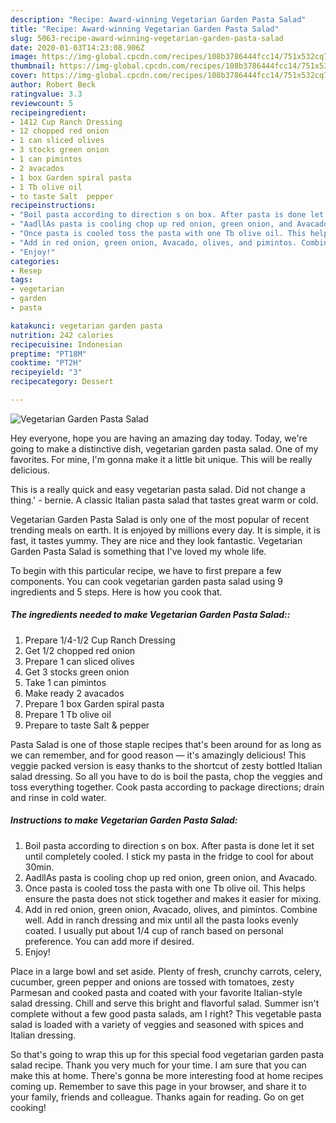 ```yaml
---
description: "Recipe: Award-winning Vegetarian Garden Pasta Salad"
title: "Recipe: Award-winning Vegetarian Garden Pasta Salad"
slug: 5063-recipe-award-winning-vegetarian-garden-pasta-salad
date: 2020-01-03T14:23:08.906Z
image: https://img-global.cpcdn.com/recipes/108b3786444fcc14/751x532cq70/vegetarian-garden-pasta-salad-recipe-main-photo.jpg
thumbnail: https://img-global.cpcdn.com/recipes/108b3786444fcc14/751x532cq70/vegetarian-garden-pasta-salad-recipe-main-photo.jpg
cover: https://img-global.cpcdn.com/recipes/108b3786444fcc14/751x532cq70/vegetarian-garden-pasta-salad-recipe-main-photo.jpg
author: Robert Beck
ratingvalue: 3.3
reviewcount: 5
recipeingredient:
- 1412 Cup Ranch Dressing
- 12 chopped red onion
- 1 can sliced olives
- 3 stocks green onion
- 1 can pimintos
- 2 avacados
- 1 box Garden spiral pasta
- 1 Tb olive oil
- to taste Salt  pepper
recipeinstructions:
- "Boil pasta according to direction s on box. After pasta is done let it set until completely cooled. I stick my pasta in the fridge to cool for about 30min."
- "AadllAs pasta is cooling chop up red onion, green onion, and Avacado."
- "Once pasta is cooled toss the pasta with one Tb olive oil. This helps ensure the pasta does not stick together and makes it easier for mixing."
- "Add in red onion, green onion, Avacado, olives, and pimintos. Combine well. Add in ranch dressing and mix until all the pasta looks evenly coated. I usually put about 1/4 cup of ranch based on personal preference. You can add more if desired."
- "Enjoy!"
categories:
- Resep
tags:
- vegetarian
- garden
- pasta

katakunci: vegetarian garden pasta
nutrition: 242 calories
recipecuisine: Indonesian
preptime: "PT18M"
cooktime: "PT2H"
recipeyield: "3"
recipecategory: Dessert

---
```



![Vegetarian Garden Pasta Salad](https://img-global.cpcdn.com/recipes/108b3786444fcc14/751x532cq70/vegetarian-garden-pasta-salad-recipe-main-photo.jpg)

Hey everyone, hope you are having an amazing day today. Today, we're going to make a distinctive dish, vegetarian garden pasta salad. One of my favorites. For mine, I'm gonna make it a little bit unique. This will be really delicious.

This is a really quick and easy vegetarian pasta salad. Did not change a thing.&#39; - bernie. A classic Italian pasta salad that tastes great warm or cold.

Vegetarian Garden Pasta Salad is only one of the most popular of recent trending meals on earth. It is enjoyed by millions every day. It is simple, it is fast, it tastes yummy. They are nice and they look fantastic. Vegetarian Garden Pasta Salad is something that I've loved my whole life.


To begin with this particular recipe, we have to first prepare a few components. You can cook vegetarian garden pasta salad using 9 ingredients and 5 steps. Here is how you cook that.

##### The ingredients needed to make Vegetarian Garden Pasta Salad::

1. Prepare 1/4-1/2 Cup Ranch Dressing
1. Get 1/2 chopped red onion
1. Prepare 1 can sliced olives
1. Get 3 stocks green onion
1. Take 1 can pimintos
1. Make ready 2 avacados
1. Prepare 1 box Garden spiral pasta
1. Prepare 1 Tb olive oil
1. Prepare to taste Salt &amp; pepper


Pasta Salad is one of those staple recipes that&#39;s been around for as long as we can remember, and for good reason — it&#39;s amazingly delicious! This veggie packed version is easy thanks to the shortcut of zesty bottled Italian salad dressing. So all you have to do is boil the pasta, chop the veggies and toss everything together. Cook pasta according to package directions; drain and rinse in cold water. 

##### Instructions to make Vegetarian Garden Pasta Salad:

1. Boil pasta according to direction s on box. After pasta is done let it set until completely cooled. I stick my pasta in the fridge to cool for about 30min.
1. AadllAs pasta is cooling chop up red onion, green onion, and Avacado.
1. Once pasta is cooled toss the pasta with one Tb olive oil. This helps ensure the pasta does not stick together and makes it easier for mixing.
1. Add in red onion, green onion, Avacado, olives, and pimintos. Combine well. Add in ranch dressing and mix until all the pasta looks evenly coated. I usually put about 1/4 cup of ranch based on personal preference. You can add more if desired.
1. Enjoy!


Place in a large bowl and set aside. Plenty of fresh, crunchy carrots, celery, cucumber, green pepper and onions are tossed with tomatoes, zesty Parmesan and cooked pasta and coated with your favorite Italian-style salad dressing. Chill and serve this bright and flavorful salad. Summer isn&#39;t complete without a few good pasta salads, am I right? This vegetable pasta salad is loaded with a variety of veggies and seasoned with spices and Italian dressing. 

So that's going to wrap this up for this special food vegetarian garden pasta salad recipe. Thank you very much for your time. I am sure that you can make this at home. There's gonna be more interesting food at home recipes coming up. Remember to save this page in your browser, and share it to your family, friends and colleague. Thanks again for reading. Go on get cooking!
